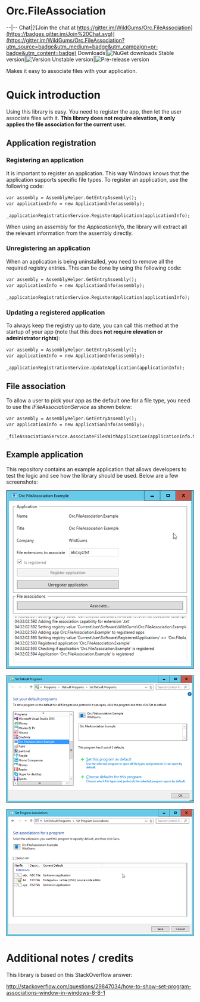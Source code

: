 # Orc.FileAssociation

--|--
Chat|[![Join the chat at https://gitter.im/WildGums/Orc.FileAssociation](https://badges.gitter.im/Join%20Chat.svg)](https://gitter.im/WildGums/Orc.FileAssociation?utm_source=badge&utm_medium=badge&utm_campaign=pr-badge&utm_content=badge)
Downloads|![NuGet downloads](https://img.shields.io/nuget/dt/orc.fileassociation.svg)
Stable version|![Version](https://img.shields.io/nuget/v/orc.fileassociation.svg)
Unstable version|![Pre-release version](https://img.shields.io/nuget/vpre/orc.fileassociation.svg)

Makes it easy to associate files with your application.

# Quick introduction

Using this library is easy. You need to register the app, then let the user associate files with it. **This library does not require elevation, it only applies
the file association for the current user.**

## Application registration

### Registering an application

It is important to register an application. This way Windows knows that the application supports specific file types. To register an application, use the following code:

```
var assembly = AssemblyHelper.GetEntryAssembly();
var applicationInfo = new ApplicationInfo(assembly);

_applicationRegistrationService.RegisterApplication(applicationInfo);

```

When using an assembly for the _ApplicationInfo_, the library will extract all the relevant information from the assembly directly.

### Unregistering an application

When an application is being uninstalled, you need to remove all the required registry entries. This can be done by using the following code:

```
var assembly = AssemblyHelper.GetEntryAssembly();
var applicationInfo = new ApplicationInfo(assembly);

_applicationRegistrationService.RegisterApplication(applicationInfo);

```

### Updating a registered application

To always keep the registry up to date, you can call this method at the startup of your app (note that this does **not require elevation or administrator rights**):

```
var assembly = AssemblyHelper.GetEntryAssembly();
var applicationInfo = new ApplicationInfo(assembly);

_applicationRegistrationService.UpdateApplication(applicationInfo);
```

## File association

To allow a user to pick your app as the default one for a file type, you need to use the _IFileAssociationService_ as shown below:

```
var assembly = AssemblyHelper.GetEntryAssembly();
var applicationInfo = new ApplicationInfo(assembly);

_fileAssociationService.AssociateFilesWithApplication(applicationInfo.Name);
```

## Example application

This repository contains an example application that allows developers to test the logic and see how the library should be used. Below are a few screenshots:

![Example application](../images/orc.fileassociation/introduction/example_app.png)

![Windows 10 default apps](../images/orc.fileassociation/introduction/windows_10_001.png)

![Windows 10 default apps](../images/orc.fileassociation/introduction/windows_10_002.png)

# Additional notes / credits

This library is based on this StackOverflow answer:

http://stackoverflow.com/questions/29847034/how-to-show-set-program-associations-window-in-windows-8-8-1
